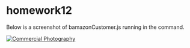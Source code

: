 # homework12

Below is a screenshot of bamazonCustomer.js running in the command.

<a href="http://www.freeimagehosting.net/commercial-photography/"><img src="https://i.imgur.com/cAZD3mu.jpg" alt="Commercial Photography"></a>
